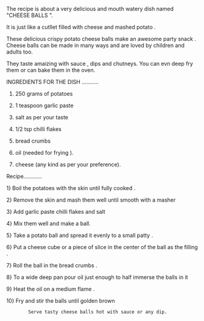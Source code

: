 The recipe is about a very delicious and mouth watery dish named "CHEESE BALLS ".

It is just like a cutllet filled with cheese and mashed potato .
    
   
These delicious crispy potato cheese balls make an awesome party snack . 
Cheese balls can be made in many ways and are loved by children and adults too. 

They taste amaizing with sauce , dips and chutneys. You can evn deep fry them or can bake them in the oven.


INGREDIENTS FOR THE DISH  ...........

1) 250 grams of potatoes 

2) 1 teaspoon garlic paste 

3) salt as per your taste 

4) 1/2 tsp chilli flakes
    
5) bread crumbs 

6) oil (needed for frying ).

7) cheese (any kind as per your preference).

Recipe............


 1}  Boil the potatoes with the skin until fully cooked .

 2} Remove the skin and mash them well until smooth with a masher 

 3}  Add garlic paste chilli flakes and salt 

 4} Mix them well and make a ball.

 5} Take a potato ball and spread it evenly to a small patty  .

 6} Put a cheese cube or a piece of slice in the center of the ball as the filling .

 7} Roll the ball in the bread crumbs .

 8} To a wide deep pan pour oil just enough to half immerse the balls in it 

 9} Heat the oil on a medium flame .

 10} Fry and stir the balls until golden brown

        
            Serve tasty cheese balls hot with sauce or any dip. 
